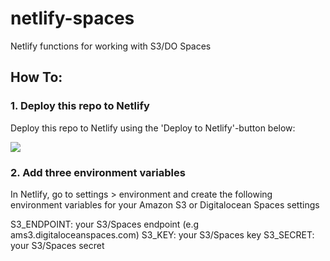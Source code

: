 # netlify-spaces
Netlify functions for working with S3/DO Spaces

## How To:


### 1. Deploy this repo to Netlify
Deploy this repo to Netlify using the 'Deploy to Netlify'-button below:

<a href="https://app.netlify.com/start/deploy?repository=https://github.com/dashpilot/quickstart-netlify-spaces"><img src="https://www.netlify.com/img/deploy/button.svg" /></a>

### 2. Add three environment variables

In Netlify, go to settings > environment and create the following environment variables for your Amazon S3 or Digitalocean Spaces settings

S3_ENDPOINT: your S3/Spaces endpoint (e.g ams3.digitaloceanspaces.com)
S3_KEY: your S3/Spaces key
S3_SECRET: your S3/Spaces secret
